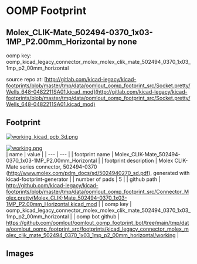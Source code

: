 # OOMP Footprint  
## Molex_CLIK-Mate_502494-0370_1x03-1MP_P2.00mm_Horizontal  by none  
  
oomp key: oomp_kicad_legacy_connector_molex_molex_clik_mate_502494_0370_1x03_1mp_p2_00mm_horizontal  
  
source repo at: [http://gitlab.com/kicad-legacy/kicad-footprints/blob/master/tmp/data/oomlout_oomp_footprint_src/Socket.pretty/Wells_648-0482211SA01.kicad_mod](http://gitlab.com/kicad-legacy/kicad-footprints/blob/master/tmp/data/oomlout_oomp_footprint_src/Socket.pretty/Wells_648-0482211SA01.kicad_mod)  
## Footprint  
  
[![working_kicad_pcb_3d.png](working_kicad_pcb_3d_600.png)](working_kicad_pcb_3d.png)  
  
[![working.png](working_600.png)](working.png)  
| name | value | 
| --- | --- | 
| footprint name | Molex_CLIK-Mate_502494-0370_1x03-1MP_P2.00mm_Horizontal | 
| footprint description | Molex CLIK-Mate series connector, 502494-0370 (http://www.molex.com/pdm_docs/sd/5024940270_sd.pdf), generated with kicad-footprint-generator | 
| number of pads | 5 | 
| github path | http://github.com/kicad-legacy/kicad-footprints/blob/master/tmp/data/oomlout_oomp_footprint_src/Connector_Molex.pretty/Molex_CLIK-Mate_502494-0370_1x03-1MP_P2.00mm_Horizontal.kicad_mod | 
| oomp key | oomp_kicad_legacy_connector_molex_molex_clik_mate_502494_0370_1x03_1mp_p2_00mm_horizontal | 
| oomp bot github | https://github.com/oomlout/oomlout_oomp_footprint_bot/tree/main/tmp/data/oomlout_oomp_footprint_src/footprints/kicad_legacy_connector_molex_molex_clik_mate_502494_0370_1x03_1mp_p2_00mm_horizontal/working | 
## Images  
